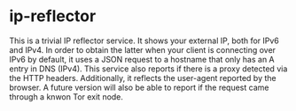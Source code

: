 # ip-reflector
This is a trivial IP reflector service. It shows your external IP, both for IPv6 and IPv4.
In order to obtain the latter when your client is connecting over IPv6 by default, it uses
a JSON request to a hostname that only has an A entry in DNS (IPv4).
This service also reports if there is a proxy detected via the HTTP headers.
Additionally, it reflects the user-agent reported by the browser.
A future version will also be able to report if the request came through a knwon Tor exit node.
